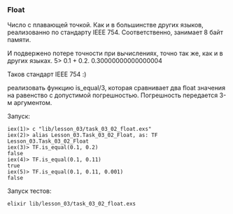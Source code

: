 ### Float

Число с плавающей точкой. Как и в большинстве других языков, реализованно по стандарту IEEE 754. Соответственно, занимает 8 байт памяти.

И подвержено потере точности при вычислениях, точно так же, как и в других языках.
5> 0.1 + 0.2.
0.30000000000000004

Таков стандарт IEEE 754 :) 

реализовать функцию is_equal/3, которая сравнивает два float значения на равенство с допустимой погрешностью. Погрешность передается 3-м аргументом.

Запуск:
```
iex(1)> c "lib/lesson_03/task_03_02_float.exs"
iex(2)> alias Lesson_03.Task_03_02_Float, as: TF
Lesson_03.Task_03_02_Float
iex(3)> TF.is_equal(0.1, 0.2)
false
iex(4)> TF.is_equal(0.1, 0.11)
true
iex(5)> TF.is_equal(0.1, 0.11, 0.001)
false
```

Запуск тестов:
```
elixir lib/lesson_03/task_03_02_float.exs
```